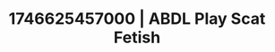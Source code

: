 ---
categories:
- Emotion-driven NSFW
- AI-generated
- Shadow play
- Morning passion
- ASMR
- Soft domination
- Cosplay
- Hands behind back
image: /assets/images/1746625457000.jpg
layout: post
seo:
  description: Featured content with exclusive ABDL Play, Scat Fetish. HD images available.
  keywords: ABDL Play, Scat Fetish
  og_image: /assets/images/1746625457000.jpg
  schema_type: VisualArtwork
tags:
- ABDL Play
- '#1746625457000'
- Scat Fetish
title: 1746625457000 | ABDL Play Scat Fetish
---